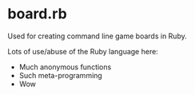 # board.rb

Used for creating command line game boards in Ruby.

Lots of use/abuse of the Ruby language here:
- Much anonymous functions
- Such meta-programming
- Wow
